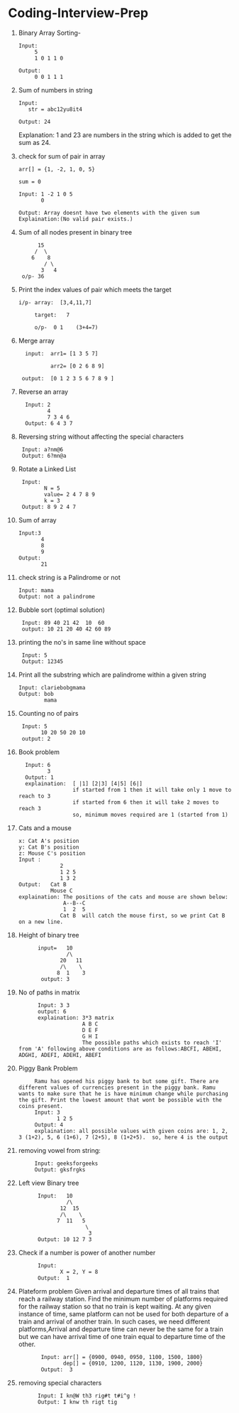 # Coding-Interview-Prep

1. Binary Array Sorting-

       Input: 
            5
            1 0 1 1 0
            
       Output:
            0 0 1 1 1
            
2.  Sum of numbers in string

        Input:
           str = abc12yu8it4
           
        Output: 24
    
    Explanation: 1 and 23 are numbers in the string which is added to get the sum as 24.

3. check for sum of pair in array

       arr[] = {1, -2, 1, 0, 5}
   
       sum = 0
   
       Input: 1 -2 1 0 5
              0
          
       Output: Array doesnt have two elements with the given sum     Explaination:(No valid pair exists.)

4. Sum of all nodes present in binary tree

             15
            /  \
           6    8
               / \
              3   4
        o/p- 36
              
5. Print the index values of pair which meets the target
           
       i/p- array:  [3,4,11,7]
         
            target:   7
        
            o/p-  0 1    (3+4=7)
            
6. Merge array

         input:  arr1= [1 3 5 7]
         
                 arr2= [0 2 6 8 9]
         
        output:  [0 1 2 3 5 6 7 8 9 ]
     
7. Reverse an array 

         Input: 2
                4
                7 3 4 6
         Output: 6 4 3 7
         
 8. Reversing string without affecting the special characters
         
         Input: a?nm@6
         Output: 6?mn@a
       
 9. Rotate a Linked List
         
         Input:
                N = 5
                value= 2 4 7 8 9
                k = 3
         Output: 8 9 2 4 7
         
 10. Sum of array
 
         Input:3
                4
                8
                9
         Output:
                21
            
11. check string is a Palindrome or not

        Input: mama
        Output: not a palindrome
        
12. Bubble sort (optimal solution)
        
         Input: 89 40 21 42  10  60
         output: 10 21 20 40 42 60 89
         
13. printing the no's in same line without space
         
         Input: 5
         Output: 12345
  
14. Print all the substring which are palindrome within a given string

        Input: clariebobgmama
        Output: bob
                mama

15. Counting no of pairs

         Input: 5
               10 20 50 20 10
         output: 2
        
16. Book problem

          Input: 6 
                 3
          Output: 1
          explaination:  [ |1] [2|3] [4|5] [6|]
                         if started from 1 then it will take only 1 move to reach to 3
                         if started from 6 then it will take 2 moves to reach 3
                         so, minimum moves required are 1 (started from 1)
      
17. Cats and a mouse

        x: Cat A's position
        y: Cat B's position
        z: Mouse C's position
        Input :
                     2
                     1 2 5
                     1 3 2
        Output:   Cat B
                  Mouse C
        explaination: The positions of the cats and mouse are shown below:
                      A--B--C
                      1  2  5
                     Cat B  will catch the mouse first, so we print Cat B on a new line.
         
18. Height of binary tree

              input=   10
                       /\
                     20   11
                     /\    \
                    8  1    3
               output: 3

19. No of paths in matrix

              Input: 3 3
              output: 6
              explaination: 3*3 matrix
                            A B C
                            D E F
                            G H I
                            The possible paths which exists to reach 'I' from 'A' following above conditions are as follows:ABCFI, ABEHI, ADGHI, ADEFI, ADEHI, ABEFI
                            
 20. Piggy Bank Problem
 
              Ramu has opened his piggy bank to but some gift. There are different values of currencies present in the piggy bank. Ramu wants to make sure that he is have minimum change while purchasing the gift. Print the lowest amount that wont be possible with the coins present.
              Input: 3
                     1 2 5
              Output: 4
              explaination: all possible values with given coins are: 1, 2, 3 (1+2), 5, 6 (1+6), 7 (2+5), 8 (1+2+5).  so, here 4 is the output
 
 21. removing vowel from string:
 
              Input: geeksforgeeks
              Output: gksfrgks
              
22. Left view Binary tree

              Input:   10
                       /\
                     12  15
                     /\    \
                    7  11   5
                             \
                              3
              Output: 10 12 7 3
23. Check if a number is power of another number

              Input:
                     X = 2, Y = 8
              Output:  1
24. Plateform problem
Given arrival and departure times of all trains that reach a railway station. Find the minimum number of platforms required for the railway station so that no train is kept waiting. At any given instance of time, same platform can not be used for both departure of a train and arrival of another train. In such cases, we need different platforms,Arrival and departure time can never be the same for a train but we can have arrival time of one train equal to departure time of the other.
                     
               Input: arr[] = {0900, 0940, 0950, 1100, 1500, 1800}
                      dep[] = {0910, 1200, 1120, 1130, 1900, 2000}
               Output:  3
               
 25. removing special characters
 
               Input: I kn@W th3 rig#t t#i^g !
               Output: I knw th rigt tig 
